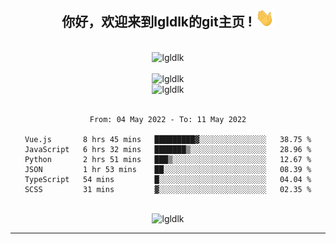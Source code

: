 <div align="center">
<h2> 你好，欢迎来到lgldlk的git主页 ! <img src="https://github.com/lgldlk/lgldlk/blob/main/gifs/Hi.gif" width="30px"></h2>
</div>

<div align="center">
 </br>
 <img src="http://aiitapp.cn:8091/?color=rgba(37,144,118,1)&shadowColor=rgba(12,16,20,1)&fontSize=120&&shadowOffsetX=9&shadowOffsetY=11" height="26px" alt="lgldlk" />
 </br>

   </br>
 <img src="https://github-readme-stats.vercel.app/api?username=lgldlk&show_icons=true&theme=gotham&locale=cn" alt="lgldlk" />
 

</br>

<img  src="http://github-readme-stats.vercel.app/api/top-langs/?username=lgldlk&show_icons=true&theme=gotham&locale=cn&layout=compact" alt="lgldlk"/>  
</br>
</br>

<!--START_SECTION:waka-->

```text
From: 04 May 2022 - To: 11 May 2022

Vue.js       8 hrs 45 mins   █████████▓░░░░░░░░░░░░░░░   38.75 %
JavaScript   6 hrs 32 mins   ███████▒░░░░░░░░░░░░░░░░░   28.96 %
Python       2 hrs 51 mins   ███▒░░░░░░░░░░░░░░░░░░░░░   12.67 %
JSON         1 hr 53 mins    ██░░░░░░░░░░░░░░░░░░░░░░░   08.39 %
TypeScript   54 mins         █░░░░░░░░░░░░░░░░░░░░░░░░   04.04 %
SCSS         31 mins         ▓░░░░░░░░░░░░░░░░░░░░░░░░   02.35 %
```

<!--END_SECTION:waka-->

 </br>
  <img src="https://visitor-badge.glitch.me/badge?page_id=lgldlk" alt="lgldlk" />

---

 

